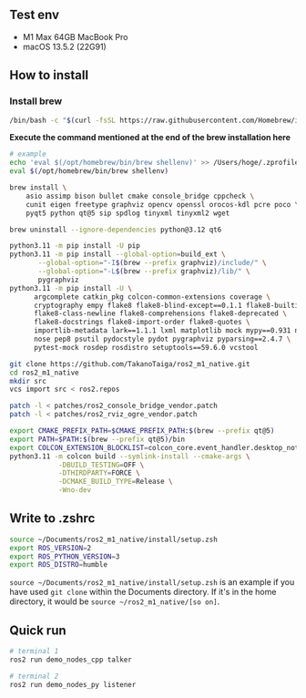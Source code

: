 ## Test env

- M1 Max 64GB MacBook Pro
- macOS 13.5.2 (22G91)

## How to install

### Install brew

```bash
/bin/bash -c "$(curl -fsSL https://raw.githubusercontent.com/Homebrew/install/HEAD/install.sh)"
```

**Execute the command mentioned at the end of the brew installation here**

```bash
# example
echo 'eval $(/opt/homebrew/bin/brew shellenv)' >> /Users/hoge/.zprofile
eval $(/opt/homebrew/bin/brew shellenv)
```

```bash
brew install \
    asio assimp bison bullet cmake console_bridge cppcheck \
    cunit eigen freetype graphviz opencv openssl orocos-kdl pcre poco \
    pyqt5 python qt@5 sip spdlog tinyxml tinyxml2 wget
```

```bash
brew uninstall --ignore-dependencies python@3.12 qt6
```

```bash
python3.11 -m pip install -U pip
python3.11 -m pip install --global-option=build_ext \
       --global-option="-I$(brew --prefix graphviz)/include/" \
       --global-option="-L$(brew --prefix graphviz)/lib/" \
       pygraphviz
python3.11 -m pip install -U \
      argcomplete catkin_pkg colcon-common-extensions coverage \
      cryptography empy flake8 flake8-blind-except==0.1.1 flake8-builtins \
      flake8-class-newline flake8-comprehensions flake8-deprecated \
      flake8-docstrings flake8-import-order flake8-quotes \
      importlib-metadata lark==1.1.1 lxml matplotlib mock mypy==0.931 netifaces \
      nose pep8 psutil pydocstyle pydot pygraphviz pyparsing==2.4.7 \
      pytest-mock rosdep rosdistro setuptools==59.6.0 vcstool
```

```bash
git clone https://github.com/TakanoTaiga/ros2_m1_native.git
cd ros2_m1_native
mkdir src
vcs import src < ros2.repos
```

```bash
patch -l < patches/ros2_console_bridge_vendor.patch
patch -l < patches/ros2_rviz_ogre_vendor.patch
```

```bash
export CMAKE_PREFIX_PATH=$CMAKE_PREFIX_PATH:$(brew --prefix qt@5)
export PATH=$PATH:$(brew --prefix qt@5)/bin
export COLCON_EXTENSION_BLOCKLIST=colcon_core.event_handler.desktop_notification
python3.11 -m colcon build --symlink-install --cmake-args \
            -DBUILD_TESTING=OFF \
            -DTHIRDPARTY=FORCE \
            -DCMAKE_BUILD_TYPE=Release \
            -Wno-dev
```

## Write to .zshrc

```bash
source ~/Documents/ros2_m1_native/install/setup.zsh
export ROS_VERSION=2
export ROS_PYTHON_VERSION=3
export ROS_DISTRO=humble
```

`source ~/Documents/ros2_m1_native/install/setup.zsh` is an example if you have used `git clone` within the Documents directory. If it's in the home directory, it would be `source ~/ros2_m1_native/[so on]`.

## Quick run

```bash
# terminal 1
ros2 run demo_nodes_cpp talker
```

```bash
# terminal 2
ros2 run demo_nodes_py listener
```
